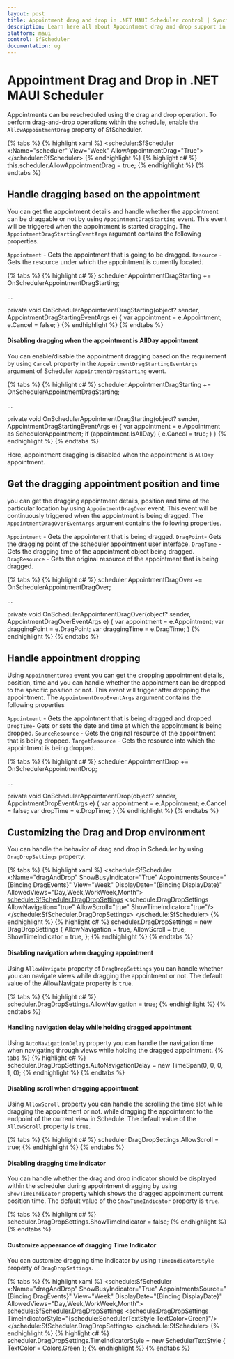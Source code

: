 ```yaml
---
layout: post
title: Appointment drag and drop in .NET MAUI Scheduler control | Syncfusion
description: Learn here all about Appointment drag and drop support in Syncfusion .NET MAUI Scheduler(SfScheduler) control.
platform: maui
control: SfScheduler
documentation: ug
---
```


# Appointment Drag and Drop in .NET MAUI Scheduler
Appointments can be rescheduled using the drag and drop operation. To perform drag-and-drop operations within the schedule, enable the `AllowAppointmentDrag` property of SfScheduler.

{% tabs %}
{% highlight xaml %}
<scheduler:SfScheduler x:Name="scheduler" View="Week" AllowAppointmentDrag="True">        
</scheduler:SfScheduler>
{% endhighlight %}
{% highlight c# %}
this.scheduler.AllowAppointmentDrag = true;
{% endhighlight %}
{% endtabs %}

## Handle dragging based on the appointment
You can get the appointment details and handle whether the appointment can be draggable or not by using `AppointmentDragStarting` event. This event will be triggered when the appointment is started dragging. The `AppointmentDragStartingEventArgs` argument contains the following properties.

`Appointment` - Gets the appointment that is going to be dragged.
`Resource` - Gets the resource under which the appointment is currently located.

{% tabs %}
{% highlight c# %}
scheduler.AppointmentDragStarting += OnSchedulerAppointmentDragStarting;

...

private void OnSchedulerAppointmentDragStarting(object? sender, AppointmentDragStartingEventArgs e)
{
    var appointment = e.Appointment;
    e.Cancel = false;
}
{% endhighlight %}
{% endtabs %}

#### Disabling dragging when the appointment is AllDay appointment
You can enable/disable the appointment dragging based on the requirement by using `Cancel` property in the `AppointmentDragStartingEventArgs` argument of Scheduler `AppointmentDragStarting` event.

{% tabs %}
{% highlight c# %}
scheduler.AppointmentDragStarting += OnSchedulerAppointmentDragStarting;

...

private void OnSchedulerAppointmentDragStarting(object? sender, AppointmentDragStartingEventArgs e)
{
    var appointment = e.Appointment as SchedulerAppointment;
    if (appointment.IsAllDay)
    {
        e.Cancel = true;
    }
}
{% endhighlight %}
{% endtabs %}

Here, appointment dragging is disabled when the appointment is `AllDay` appointment.

## Get the dragging appointment position and time
you can get the dragging appointment details, position and time of the particular location by using `AppointmentDragOver` event. This event will be continuously triggered when the appointment is being dragged. The `AppointmentDragOverEventArgs` argument contains the following properties.

`Appointment` - Gets the appointment that is being dragged.
`DragPoint`- Gets the dragging point of the scheduler appointment user interface.
`DragTime` - Gets the dragging time of the appointment object being dragged.
`DragResource` - Gets the original resource of the appointment that is being dragged.

{% tabs %}
{% highlight c# %}
scheduler.AppointmentDragOver += OnSchedulerAppointmentDragOver;

...

private void OnSchedulerAppointmentDragOver(object? sender, AppointmentDragOverEventArgs e)
{
    var appointment = e.Appointment;
    var draggingPoint = e.DragPoint;
    var draggingTime = e.DragTime;
}
{% endhighlight %}
{% endtabs %}

## Handle appointment dropping
Using `AppointmentDrop` event you can get the dropping appointment details, position, time and you can handle whether the appointment can be dropped to the specific position or not. This event will trigger after dropping the appointment. The `AppointmentDropEventArgs` argument contains the following properties

`Appointment` - Gets the appointment that is being dragged and dropped.
`DropTime`- Gets or sets the date and time at which the appointment is being dropped.
`SourceResource` - Gets the original resource of the appointment that is being dropped.
`TargetResource` - Gets the resource into which the appointment is being dropped.

{% tabs %}
{% highlight c# %}
scheduler.AppointmentDrop += OnSchedulerAppointmentDrop;

...

private void OnSchedulerAppointmentDrop(object? sender, AppointmentDropEventArgs e)
{
        var appointment = e.Appointment;
        e.Cancel = false;
        var dropTime = e.DropTime;
}
{% endhighlight %}
{% endtabs %}

## Customizing the Drag and Drop environment
You can handle the behavior of drag and drop in Scheduler by using `DragDropSettings` property.

{% tabs %}
{% highlight xaml %}
<schedule:SfScheduler x:Name="dragAndDrop" ShowBusyIndicator="True"
                    AppointmentsSource="{Binding DragEvents}"
                    View="Week"
                    DisplayDate="{Binding DisplayDate}"
                    AllowedViews="Day,Week,WorkWeek,Month">
        <schedule:SfScheduler.DragDropSettings>
            <schedule:DragDropSettings AllowNavigation="true" AllowScroll="true" 
                                    ShowTimeIndicator="true"/>
        </schedule:SfScheduler.DragDropSettings>
</schedule:SfScheduler>
{% endhighlight %}
{% highlight c# %}
scheduler.DragDropSettings = new DragDropSettings 
{
    AllowNavigation = true,
    AllowScroll = true,
    ShowTimeIndicator = true,
};
{% endhighlight %}
{% endtabs %}

#### Disabling navigation when dragging appointment
Using `AllowNavigate` property of `DragDropSettings` you can handle whether you can navigate views while dragging the appointment or not. The default value of the AllowNavigate property is `true`.

{% tabs %}
{% highlight c# %}
scheduler.DragDropSettings.AllowNavigation = true;
{% endhighlight %}
{% endtabs %}

#### Handling navigation delay while holding dragged appointment
Using `AutoNavigationDelay` property you can handle the navigation time when navigating through views while holding the dragged appointment.
{% tabs %}
{% highlight c# %}
scheduler.DragDropSettings.AutoNavigationDelay = new TimeSpan(0, 0, 0, 1, 0);
{% endhighlight %}
{% endtabs %}

#### Disabling scroll when dragging appointment
Using `AllowScroll` property you can handle the scrolling the time slot while dragging the appointment or not. while dragging the appointment to the endpoint of the current view in Schedule. The default value of the `AllowScroll` property is `true`.

{% tabs %}
{% highlight c# %}
scheduler.DragDropSettings.AllowScroll = true;
{% endhighlight %}
{% endtabs %}

#### Disabling dragging time indicator
You can handle whether the drag and drop indicator should be displayed within the scheduler during appointment dragging by using `ShowTimeIndicator` property which shows the dragged appointment current position time. The default value of the `ShowTimeIndicator` property is `true`.

{% tabs %}
{% highlight c# %}
scheduler.DragDropSettings.ShowTimeIndicator = false;
{% endhighlight %}
{% endtabs %}

#### Customize appearance of dragging Time Indicator
You can customize dragging time indicator by using `TimeIndicatorStyle` property of `DragDropSettings`.

{% tabs %}
{% highlight xaml %}
<schedule:SfScheduler x:Name="dragAndDrop" ShowBusyIndicator="True"
                    AppointmentsSource="{Binding DragEvents}"
                    View="Week"
                    DisplayDate="{Binding DisplayDate}"
                    AllowedViews="Day,Week,WorkWeek,Month">
        <schedule:SfScheduler.DragDropSettings>
            <schedule:DragDropSettings TimeIndicatorStyle="{schedule:SchedulerTextStyle TextColor=Green}"/>
        </schedule:SfScheduler.DragDropSettings>
</schedule:SfScheduler>
{% endhighlight %}
{% highlight c# %}
scheduler.DragDropSettings.TimeIndicatorStyle = new SchedulerTextStyle { TextColor = Colors.Green };
{% endhighlight %}
{% endtabs %}

